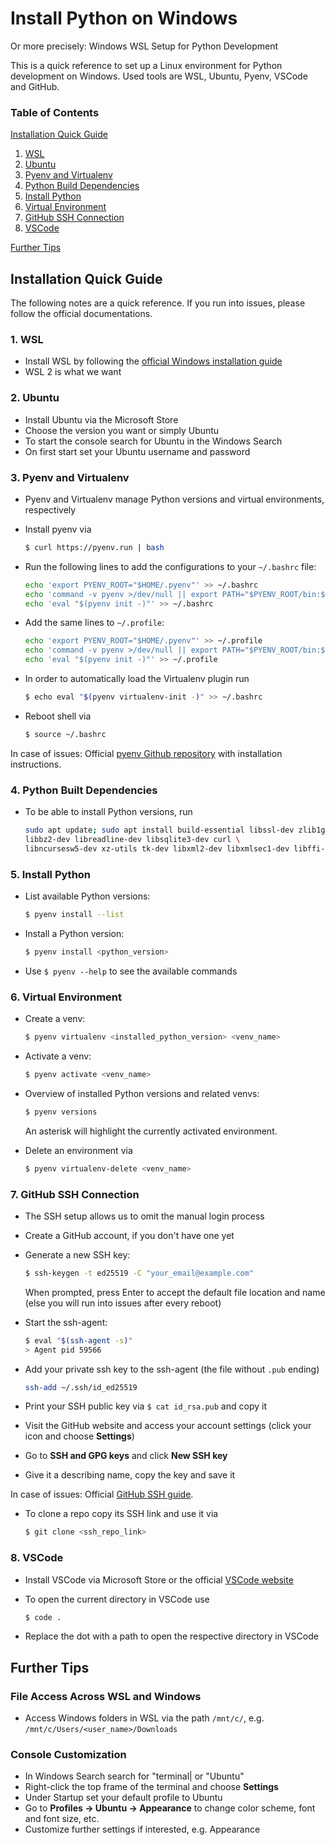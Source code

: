 # Install Python on Windows

Or more precisely: Windows WSL Setup for Python Development

This is a quick reference to set up a Linux environment for Python development on Windows.
Used tools are WSL, Ubuntu, Pyenv, VSCode and GitHub.

### Table of Contents

[Installation Quick Guide](#installation-quick-guide)
1. [WSL](#1-wsl)
2. [Ubuntu](#2-ubuntu)
3. [Pyenv and Virtualenv](#3-pyenv-and-virtualenv)
4. [Python Build Dependencies](#4-python-built-dependencies)
5. [Install Python](#5-install-python)
6. [Virtual Environment](#6-virtual-environment)
7. [GitHub SSH Connection](#7-github-ssh-connection)
8. [VSCode](#8-vscode)

[Further Tips](#further-tips)

## Installation Quick Guide

The following notes are a quick reference.
If you run into issues, please follow the official documentations.

### 1. WSL

- Install WSL by following the [official Windows installation guide](https://learn.microsoft.com/en-us/windows/wsl/install)
- WSL 2 is what we want

### 2. Ubuntu

- Install Ubuntu via the Microsoft Store
- Choose the version you want or simply Ubuntu
- To start the console search for Ubuntu in the Windows Search
- On first start set your Ubuntu username and password

### 3. Pyenv and Virtualenv

- Pyenv and Virtualenv manage Python versions and virtual environments, respectively
- Install pyenv via

	```sh
	$ curl https://pyenv.run | bash
	```

- Run the following lines to add the configurations to your `~/.bashrc` file:

	```sh
	echo 'export PYENV_ROOT="$HOME/.pyenv"' >> ~/.bashrc
	echo 'command -v pyenv >/dev/null || export PATH="$PYENV_ROOT/bin:$PATH"' >> ~/.bashrc
	echo 'eval "$(pyenv init -)"' >> ~/.bashrc
	```

- Add the same lines to `~/.profile`:

	```sh
	echo 'export PYENV_ROOT="$HOME/.pyenv"' >> ~/.profile
	echo 'command -v pyenv >/dev/null || export PATH="$PYENV_ROOT/bin:$PATH"' >> ~/.profile
	echo 'eval "$(pyenv init -)"' >> ~/.profile
	```

- In order to automatically load the Virtualenv plugin run
	
	```sh
	$ echo eval "$(pyenv virtualenv-init -)" >> ~/.bashrc
	```

- Reboot shell via
	
	```sh
	$ source ~/.bashrc
	```

In case of issues: Official [pyenv Github repository](https://github.com/pyenv/pyenv) with installation instructions.

### 4. Python Built Dependencies

- To be able to install Python versions, run

	```sh
	sudo apt update; sudo apt install build-essential libssl-dev zlib1g-dev \
	libbz2-dev libreadline-dev libsqlite3-dev curl \
	libncursesw5-dev xz-utils tk-dev libxml2-dev libxmlsec1-dev libffi-dev liblzma-dev
	```

### 5. Install Python

- List available Python versions:
	```sh
	$ pyenv install --list
	```

- Install a Python version:
	```sh
	$ pyenv install <python_version>
	```

- Use `$ pyenv --help` to see the available commands

### 6. Virtual Environment

- Create a venv:

	```sh
	$ pyenv virtualenv <installed_python_version> <venv_name>
	```

- Activate a venv:
	
	```sh
	$ pyenv activate <venv_name>
	```

- Overview of installed Python versions and related venvs:
	```sh
	$ pyenv versions
	```
	An asterisk will highlight the currently activated environment.

- Delete an environment via
	```sh
	$ pyenv virtualenv-delete <venv_name>
	```

### 7. GitHub SSH Connection

- The SSH setup allows us to omit the manual login process
- Create a GitHub account, if you don't have one yet
- Generate a new SSH key:

	```sh
	$ ssh-keygen -t ed25519 -C "your_email@example.com"
	```

	When prompted, press Enter to accept the default file location and name (else you will run into issues after every reboot)
- Start the ssh-agent:

	```sh
	$ eval "$(ssh-agent -s)"
	> Agent pid 59566
	```
	
- Add your private ssh key to the ssh-agent (the file without `.pub` ending)

	```sh
	ssh-add ~/.ssh/id_ed25519
	```

- Print your SSH public key via `$ cat id_rsa.pub` and copy it
- Visit the GitHub website and access your account settings (click your icon and choose **Settings**)
- Go to **SSH and GPG keys** and click **New SSH key**
- Give it a describing name, copy the key and save it

In case of issues: Official [GitHub SSH guide](https://docs.github.com/en/authentication/connecting-to-github-with-ssh).

- To clone a repo copy its SSH link and use it via
    ```sh
    $ git clone <ssh_repo_link>
    ```

### 8. VSCode

- Install VSCode via Microsoft Store or the official [VSCode website](https://code.visualstudio.com/)
- To open the current directory in VSCode use
	
	```sh
	$ code .
	```

- Replace the dot with a path to open the respective directory in VSCode


## Further Tips

### File Access Across WSL and Windows

- Access Windows folders in WSL via the path `/mnt/c/`, e.g. `/mnt/c/Users/<user_name>/Downloads`

### Console Customization

- In Windows Search search for "terminal| or "Ubuntu"
- Right-click the top frame of the terminal and choose **Settings**
- Under Startup set your default profile to Ubuntu
- Go to **Profiles → Ubuntu → Appearance** to change color scheme, font and font size, etc.
- Customize further settings if interested, e.g. Appearance
